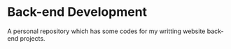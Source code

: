 # Back-end Development
A personal repository which has some codes for my writting website back-end projects.

